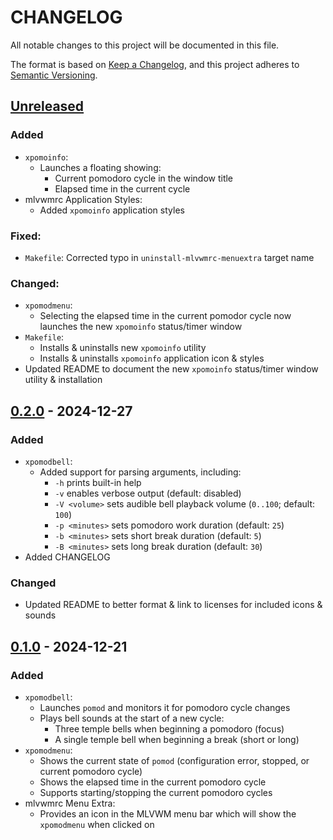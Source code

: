 # CHANGELOG

All notable changes to this project will be documented in this file.

The format is based on [Keep a Changelog](https://keepachangelog.com/en/1.1.0/),
and this project adheres to [Semantic Versioning](https://semver.org/spec/v2.0.0.html).

## [Unreleased]

### Added

* `xpomoinfo`:
    * Launches a floating showing:
        * Current pomodoro cycle in the window title
        * Elapsed time in the current cycle
* mlvwmrc Application Styles:
    * Added `xpomoinfo` application styles

### Fixed:

* `Makefile`: Corrected typo in `uninstall-mlvwmrc-menuextra` target name

### Changed:

* `xpomodmenu`:
    * Selecting the elapsed time in the current pomodor cycle now launches the new `xpomoinfo` status/timer window
* `Makefile`:
    * Installs & uninstalls new `xpomoinfo` utility
    * Installs & uninstalls `xpomoinfo` application icon & styles
* Updated README to document the new `xpomoinfo` status/timer window utility & installation

## [0.2.0] - 2024-12-27

### Added

* `xpomodbell`:
    * Added support for parsing arguments, including:
        * `-h` prints built-in help
        * `-v` enables verbose output (default: disabled)
        * `-V <volume>` sets audible bell playback volume (`0..100`; default: `100`)
        * `-p <minutes>` sets pomodoro work duration (default: `25`)
        * `-b <minutes>` sets short break duration (default: `5`)
        * `-B <minutes>` sets long break duration (default: `30`)
* Added CHANGELOG

### Changed

* Updated README to better format & link to licenses for included icons & sounds

## [0.1.0] - 2024-12-21

### Added

* `xpomodbell`:
    * Launches `pomod` and monitors it for pomodoro cycle changes
    * Plays bell sounds at the start of a new cycle:
        * Three temple bells when beginning a pomodoro (focus)
        * A single temple bell when beginning a break (short or long)
* `xpomodmenu`:
    * Shows the current state of `pomod` (configuration error, stopped, or current pomodoro cycle)
    * Shows the elapsed time in the current pomodoro cycle
    * Supports starting/stopping the current pomodoro cycles
* mlvwmrc Menu Extra:
    * Provides an icon in the MLVWM menu bar which will show the `xpomodmenu` when clicked on

[unreleased]: https://github.com/morgant/xpomodmenu/compare/0.2...main
[0.2.0]: https://github.com/morgant/xpomodmenu/compare/0.1...0.2
[0.1.0]: https://github.com/morgant/xpomodmenu/releases/tag/0.1
